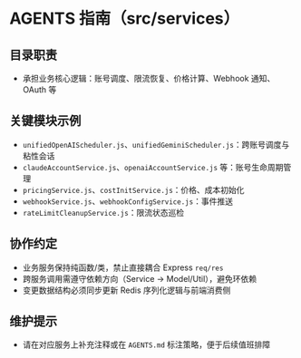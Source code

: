 # AGENTS 指南（src/services）

## 目录职责
- 承担业务核心逻辑：账号调度、限流恢复、价格计算、Webhook 通知、OAuth 等

## 关键模块示例
- `unifiedOpenAIScheduler.js`、`unifiedGeminiScheduler.js`：跨账号调度与粘性会话
- `claudeAccountService.js`、`openaiAccountService.js` 等：账号生命周期管理
- `pricingService.js`、`costInitService.js`：价格、成本初始化
- `webhookService.js`、`webhookConfigService.js`：事件推送
- `rateLimitCleanupService.js`：限流状态巡检

## 协作约定
- 业务服务保持纯函数/类，禁止直接耦合 Express `req/res`
- 跨服务调用需遵守依赖方向（Service → Model/Util），避免环依赖
- 变更数据结构必须同步更新 Redis 序列化逻辑与前端消费侧

## 维护提示
- 请在对应服务上补充注释或在 `AGENTS.md` 标注策略，便于后续值班排障